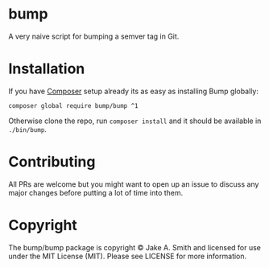 bump
====

A very naive script for bumping a semver tag in Git.

# Installation
If you have [Composer](https://getcomposer.org/) setup already its as easy as installing Bump globally:
 
```composer global require bump/bump ^1```

Otherwise clone the repo, run `composer install` and it should be available in `./bin/bump`.

# Contributing
All PRs are welcome but you might want to open up an issue to discuss any major changes before putting a lot of time into them.

# Copyright
The bump/bump package is copyright © Jake A. Smith and licensed for use under the MIT License (MIT). Please see LICENSE for more information.
